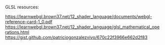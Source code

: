 GLSL resources:

https://learnwebgl.brown37.net/12_shader_language/documents/webgl-reference-card-1_0.pdf
https://learnwebgl.brown37.net/12_shader_language/glsl_mathematical_operations.html
https://gist.github.com/patriciogonzalezvivo/670c22f3966e662d2f83
